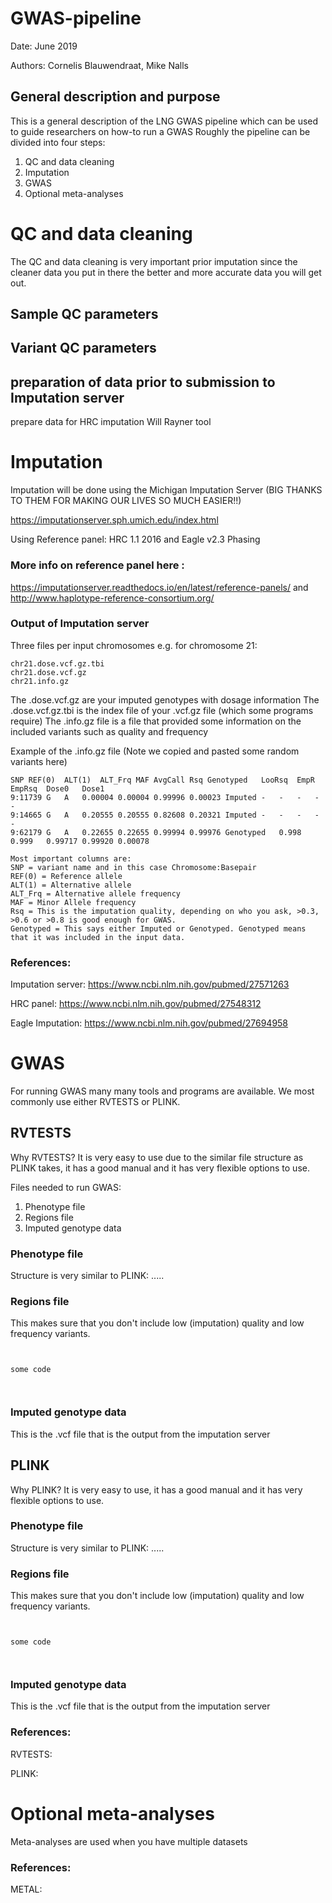 # GWAS-pipeline

Date: June 2019

Authors: Cornelis Blauwendraat, Mike Nalls

## General description and purpose
This is a general description of the LNG GWAS pipeline which can be used to guide researchers on how-to run a GWAS
Roughly the pipeline can be divided into four steps:

1. QC and data cleaning
2. Imputation
3. GWAS
4. Optional meta-analyses


# QC and data cleaning
The QC and data cleaning is very important prior imputation since the cleaner data you put in there the better and more accurate data you will get out.

## Sample QC parameters



## Variant QC parameters


## preparation of data prior to submission to Imputation server

prepare data for HRC imputation Will Rayner tool


# Imputation
Imputation will be done using the Michigan Imputation Server (BIG THANKS TO THEM FOR MAKING OUR LIVES SO MUCH EASIER!!)

https://imputationserver.sph.umich.edu/index.html

Using Reference panel: HRC 1.1 2016 and Eagle v2.3 Phasing

### More info on reference panel here :

https://imputationserver.readthedocs.io/en/latest/reference-panels/ and http://www.haplotype-reference-consortium.org/

### Output of Imputation server

Three files per input chromosomes e.g. for chromosome 21:

```
chr21.dose.vcf.gz.tbi
chr21.dose.vcf.gz
chr21.info.gz
```
The .dose.vcf.gz are your imputed genotypes with dosage information
The .dose.vcf.gz.tbi is the index file of your .vcf.gz file (which some programs require)
The .info.gz file is a file that provided some information on the included variants such as quality and frequency

Example of the .info.gz file (Note we copied and pasted some random variants here)
```
SNP	REF(0)	ALT(1)	ALT_Frq	MAF	AvgCall	Rsq	Genotyped	LooRsq	EmpR	EmpRsq	Dose0	Dose1
9:11739	G	A	0.00004	0.00004	0.99996	0.00023	Imputed	-	-	-	-	-
9:14665	G	A	0.20555	0.20555	0.82608	0.20321	Imputed	-	-	-	-	-
9:62179	G	A	0.22655	0.22655	0.99994	0.99976	Genotyped	0.998	0.999	0.99717	0.99920	0.00078
```
```
Most important columns are:
SNP = variant name and in this case Chromosome:Basepair
REF(0) = Reference allele
ALT(1) = Alternative allele
ALT_Frq = Alternative allele frequency
MAF = Minor Allele frequency
Rsq = This is the imputation quality, depending on who you ask, >0.3, >0.6 or >0.8 is good enough for GWAS.
Genotyped = This says either Imputed or Genotyped. Genotyped means that it was included in the input data.
```

### References:

Imputation server: https://www.ncbi.nlm.nih.gov/pubmed/27571263

HRC panel: https://www.ncbi.nlm.nih.gov/pubmed/27548312

Eagle Imputation: https://www.ncbi.nlm.nih.gov/pubmed/27694958


# GWAS
For running GWAS many many tools and programs are available. We most commonly use either RVTESTS or PLINK. 

## RVTESTS
Why RVTESTS? It is very easy to use due to the similar file structure as PLINK takes, it has a good manual and it has very flexible options to use.

Files needed to run GWAS:
1. Phenotype file
2. Regions file
3. Imputed genotype data

### Phenotype file
Structure is very similar to PLINK:
.....


### Regions file
This makes sure that you don't include low (imputation) quality and low frequency variants.

```


some code



```

### Imputed genotype data

This is the .vcf file that is the output from the imputation server


## PLINK
Why PLINK? It is very easy to use, it has a good manual and it has very flexible options to use.

### Phenotype file
Structure is very similar to PLINK:
.....


### Regions file
This makes sure that you don't include low (imputation) quality and low frequency variants.

```


some code



```

### Imputed genotype data

This is the .vcf file that is the output from the imputation server


### References:

RVTESTS:

PLINK:


# Optional meta-analyses
Meta-analyses are used when you have multiple datasets 


### References:

METAL:
